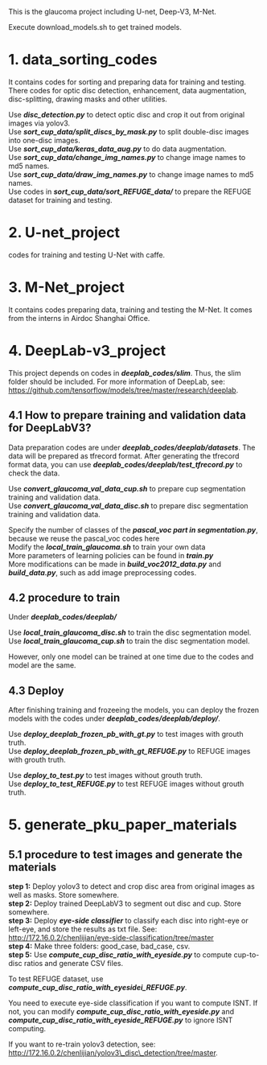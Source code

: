 
This is the glaucoma project including U-net, Deep-V3, M-Net. 

Execute download\_models.sh to get trained models.  
  
# 1. data\_sorting\_codes  
It contains codes for sorting and preparing data for training and testing.   
There codes for optic disc detection, enhancement, data augmentation, disc-splitting, drawing masks and other utilities.   
  
Use ***disc\_detection.py*** to detect optic disc and crop it out from original images via yolov3.   
Use ***sort\_cup\_data/split\_discs\_by\_mask.py*** to split double-disc images into one-disc images.  
Use ***sort\_cup\_data/keras\_data\_aug.py*** to do data augmentation.  
Use ***sort\_cup\_data/change\_img\_names.py*** to change image names to md5 names.  
Use ***sort\_cup\_data/draw\_img\_names.py*** to change image names to md5 names.  
Use codes in ***sort\_cup\_data/sort\_REFUGE\_data/*** to prepare the REFUGE dataset for training and testing.  
  
  
# 2. U-net\_project  
codes for training and testing U-Net with caffe.   

# 3. M-Net\_project  
It contains codes preparing data, training and testing the M-Net. It comes from the interns in Airdoc Shanghai Office.   


# 4. DeepLab-v3\_project 
This project depends on codes in ***deeplab\_codes/slim***. Thus, the slim folder should be included. For more information of DeepLab, see: https://github.com/tensorflow/models/tree/master/research/deeplab.   
  
## 4.1 How to prepare training and validation data for DeepLabV3?
Data preparation codes are under ***deeplab\_codes/deeplab/datasets***. The data will be prepared as tfrecord format. After generating the tfrecord format data, you can use ***deeplab\_codes/deeplab/test\_tfrecord.py*** to check the data.  

Use ***convert\_glaucoma\_val\_data\_cup.sh*** to prepare cup segmentation training and validation data.  
Use ***convert\_glaucoma\_val\_data\_disc.sh*** to prepare disc segmentation training and validation data.  
  
Specify the number of classes of the ***pascal\_voc part in segmentation.py***, because we reuse the pascal\_voc codes here    
Modify the ***local\_train\_glaucoma.sh*** to train your own data    
More parameters of learning policies can be found in ***train.py***    
More modifications can be made in ***build\_voc2012\_data.py*** and ***build\_data.py***, such as add image preprocessing codes.  
  
  
## 4.2 procedure to train  

Under ***deeplab\_codes/deeplab/***  
    
Use ***local\_train\_glaucoma\_disc.sh*** to train the disc segmentation model.  
Use ***local\_train\_glaucoma\_cup.sh*** to train the disc segmentation model.  
  
However, only one model can be trained at one time due to the codes and model are the same.  
  

## 4.3 Deploy
After finishing training and frozeeing the models, you can deploy the frozen models with the codes under ***deeplab\_codes/deeplab/deploy/***.  

Use ***deploy\_deeplab\_frozen\_pb\_with\_gt.py*** to test images with grouth truth.  
Use ***deploy\_deeplab\_frozen\_pb\_with\_gt\_REFUGE.py*** to REFUGE images with grouth truth.  
  
Use ***deploy\_to\_test.py*** to test images without grouth truth.  
Use ***deploy\_to\_test\_REFUGE.py*** to test REFUGE images without grouth truth.  
  

# 5. generate\_pku\_paper\_materials

## 5.1 procedure to test images and generate the materials
**step 1:** Deploy yolov3 to detect and crop disc area from original images as well as masks. Store somewhere.   
**step 2:** Deploy trained DeepLabV3 to segment out disc and cup. Store somewhere.     
**step 3:** Deploy ***eye-side classifier*** to classify each disc into right-eye or left-eye, and store the results as txt file. See: http://172.16.0.2/chenlijian/eye-side-classification/tree/master    
**step 4:** Make three folders: good\_case, bad\_case, csv.  
**step 5:** Use ***compute\_cup\_disc\_ratio\_with\_eyeside.py*** to compute cup-to-disc ratios and generate CSV files.  

To test REFUGE dataset, use ***compute\_cup\_disc\_ratio\_with\_eyesidei\_REFUGE.py***.  

You need to execute eye-side classification if you want to compute ISNT. If not, you can modify ***compute\_cup\_disc\_ratio\_with\_eyeside.py*** and ***compute\_cup\_disc\_ratio\_with\_eyeside\_REFUGE.py*** to ignore ISNT computing.   

If you want to re-train yolov3 detection, see: http://172.16.0.2/chenlijian/yolov3\_disc\_detection/tree/master.  

